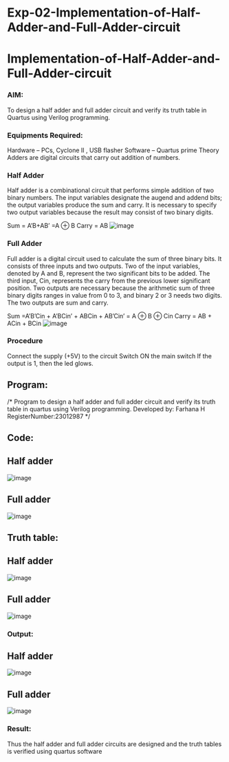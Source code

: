# Exp-02-Implementation-of-Half-Adder-and-Full-Adder-circuit

# Implementation-of-Half-Adder-and-Full-Adder-circuit
### AIM:
To design a half adder and full adder circuit and verify its truth table in Quartus using Verilog programming.

### Equipments Required:
Hardware – PCs, Cyclone II , USB flasher
Software – Quartus prime
Theory
Adders are digital circuits that carry out addition of numbers.

### Half Adder
Half adder is a combinational circuit that performs simple addition of two binary numbers. The input variables designate the augend and addend bits; the output variables produce the sum and carry. It is necessary to specify two output variables because the result may consist of two binary digits.

Sum = A’B+AB’ =A ⊕ B Carry = AB
 ![image](https://user-images.githubusercontent.com/36288975/163552156-a13e5a56-c638-4110-97d9-8896907c8d25.png)


### Full Adder
Full adder is a digital circuit used to calculate the sum of three binary bits. It consists of three inputs and two outputs. Two of the input variables, denoted by A and B, represent the two significant bits to be added. The third input, Cin, represents the carry from the previous lower significant position. Two outputs are necessary because the arithmetic sum of three binary digits ranges in value from 0 to 3, and binary 2 or 3 needs two digits. The two outputs are sum and carry.

Sum =A’B’Cin + A’BCin’ + ABCin + AB’Cin’ = A ⊕ B ⊕ Cin Carry = AB + ACin + BCin
![image](https://user-images.githubusercontent.com/36288975/163552057-b3547877-6d07-45b4-b7e0-bcfebfad9e1d.png)
### Procedure
Connect the supply (+5V) to the circuit
Switch ON the main switch
If the output is 1, then the led glows.
## Program:
/*
Program to design a half adder and full adder circuit and verify its truth table in quartus using Verilog programming.
Developed by: Farhana H
RegisterNumber:23012987
*/
## Code:
## Half adder
![image](https://github.com/syedfayaz3105/Exp-02-Implementation-of-Half-Adder-and-Full-Adder-circuit/assets/147144126/12e6be48-0b02-4128-a668-b487d45c09de)
## Full adder
![image](https://github.com/syedfayaz3105/Exp-02-Implementation-of-Half-Adder-and-Full-Adder-circuit/assets/147144126/13640a75-1dbd-45b9-be16-55832dbe3b59)
## Truth table:
## Half adder
![image](https://github.com/syedfayaz3105/Exp-02-Implementation-of-Half-Adder-and-Full-Adder-circuit/assets/147144126/067a9097-4ffa-45e3-a00d-e53d86fecbc3)
## Full adder
![image](https://github.com/syedfayaz3105/Exp-02-Implementation-of-Half-Adder-and-Full-Adder-circuit/assets/147144126/030b0e64-b0a9-473d-9d3e-ce462b78c2dd)
### Output:
## Half adder
![image](https://github.com/syedfayaz3105/Exp-02-Implementation-of-Half-Adder-and-Full-Adder-circuit/assets/147144126/cc8bfcc4-819b-4a6d-a116-4e05660eb7e0)
## Full adder
![image](https://github.com/syedfayaz3105/Exp-02-Implementation-of-Half-Adder-and-Full-Adder-circuit/assets/147144126/a4f70862-a50b-4603-9f69-9775955905a2)
### Result:
Thus the half adder and full adder circuits are designed and the truth tables is verified using quartus software
